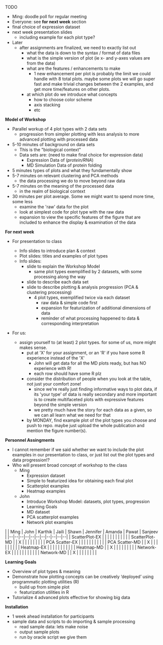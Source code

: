 TODO 
- Ming: doodle poll for regular meeting
- Everyone: see **for next week** section
- final choice of expression dataset
- next week presentation slides
	- including example for each plot type?
- Later
	- after assignments are finalized, we need to exactly list out 
		- what the data is down to the syntax / format of data files
		- what is the simple version of plot (ie x- and y-axes values are from the data)
		- what are the features / enhancements to make
			- 1 new enhancement per plot is probably the limit we could handle with 8 total plots. maybe some plots we will go super fast and make trivial changes between the 2 examples, and get more time/features on other plots.
		- at which plot do we introduce what concepts
			- how to choose color scheme
			- axis stacking
			- etc

**Model of Workshop**
 - Parallel workup of 4 plot types with 2 data sets
	 - progression from simpler plotting with less analysis to more advanced plotting with processed data
 - 5-10 minutes of background on data sets 
	 - This is the "biological context"
	 - Data sets are: (need to make final choice for expression data)
		 - Expression Data of (*protein/RNA*)
		 - MD Simulation Data of protein folding
 - 5 minutes types of plots and what they fundamentally show
 - 5-7 minutes on relevant clustering and PCA methods
	 - the data processing we do to move beyond raw data
 - 5-7 minutes on the meaning of the processed data
	 - in the realm of biological context
 - 30 minutes per plot average. Some we might want to spend more time, some less
	 - examine the 'raw' data for the plot
	 - look at simplest code for plot type with the raw data
	 - expansion to view the specific features of the figure that are included to enhance the display & examination of the data
 
 **For next week**
- For presentation to class
	- Info slides to introduce plan & context
	- Plot slides: titles and examples of plot types
	- Info slides:
		- slide to explain the Workshop Model
			- same plot types exemplified by 2 datasets, with some processing along the way
		- slide to describe each data set
		- slide to describe plotting & analysis progression (PCA & clustering processing)
			- 4 plot types, exemplified twice via each dataset
				- raw data & simple code first
				- expansion for featurization of additional dimensions of data
				- reminder of what processing happened to data & corresponding interpretation

 - For us:
	 - assign yourself to (at least) 2 plot types. for some of us, more might makes sense.
		 - put at 'X' for your assignment, or an 'R' if you have some R experience instead of the 'X'
			 - John will get data for all the MD plots ready, but has NO experience with R!
			 - each row should have some R plz
		 - consider the distribution of people when you look at the table, not just your comfort zone!
			 - since we're really just finding informative ways to plot data, if its 'your type' of data is really secondary and more important is to create multifaceted plots with expressive features beyond the simple version
			 - we pretty much have the story for each data as a given, so we can all learn what we need for that
		 - by MONDAY, find example plot of the plot types you choose and push to repo. maybe just upload the whole publication and mention the figure number(s).
	 

**Personnel Assingments**
 - I cannot remember if we said whether we want to include the plot examples in our presentation to class, or just list out the plot types and data progression!? 
 - Who will present broad concept of workshop to the class
	 - Ming
		 - Expression dataset
		 - Simple to featurized idea for obtaining each final plot
		 - Scatterplot examples
		 - Heatmap examples
	 - John
		 - Introduce Workshop Model: datasets, plot types, progression
		 - Learning Goals
		 - MD dataset
		 - PCA scatterplot examples
		 - Network plot examples
 
|  | Ming | John | Karthik | Jaili | Shawn | Jennifer | Amanda | Pawat | Sanjeev |
|--|--|--|--|--|--|--|--|--|--|--|
| ScatterPlot-EX |  |  |  |  |  |  |  |  |  |
| ScatterPlot-MD |  | X |  |  |  |  |  |  |  |
| PCA Scatter-EX |  |  |  |  |  |  |  |  |  |
| PCA Scatter-MD |  | X |  |  |  |  |  |  |  |
| Heatmap-EX |  |  |  |  |  |  |  |  |  |
| Heatmap-MD |  | X |  |  |  |  |  |  |  |
| Network-EX |  |  |  |  |  |  |  |  |  |
| Network-MD |  | X |  |  |  |  |  |  |  |

**Learning Goals**
- Overview of plot types & meaning
- Demonstrate how plotting concepts can be creatively ‘deployed’ using programmatic plotting utilities \(R\)
	- build up from simple plot
	- featurization utilities in R
- Tutorialize 4 advanced plots effective for showing big data

**Installation**
- 1 week ahead installation for participants
- sample data and scripts to do importing & sample processing
	- read sample data: lets make noise
	- output sample plots
	- run by oracle script we give them
